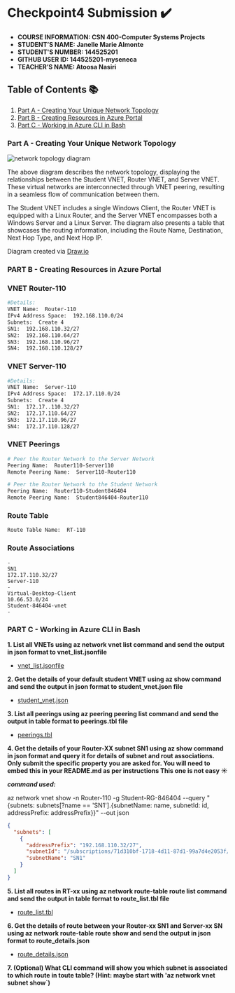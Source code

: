 # Checkpoint4 Submission ✔️

- **COURSE INFORMATION: CSN 400-Computer Systems Projects**
- **STUDENT’S NAME: Janelle Marie Almonte**
- **STUDENT'S NUMBER: 144525201**
- **GITHUB USER ID: 144525201-myseneca**
- **TEACHER’S NAME: Atoosa Nasiri**

## Table of Contents 📚
1. [Part A - Creating Your Unique Network Topology](#part-a---creating-your-unique-network-topology)
2. [Part B - Creating Resources in Azure Portal](#part-b---creating-resources-in-azure-portal)
3. [Part C - Working in Azure CLI in Bash](#part-c---working-in-azure-cli-in-bash)

### Part A - Creating Your Unique Network Topology
![network topology diagram](https://github.com/144525201-myseneca/CSN400-Capstone/blob/0b3866dac93454f06ae62ceec7f0a791695be13a/Checkpoint4/images/networkdiagramcp4.png)

The above diagram describes the network topology, displaying the relationships between the Student VNET, Router VNET, and Server VNET. These virtual networks are interconnected through VNET peering, resulting in a seamless flow of communication between them.

The Student VNET includes a single Windows Client, the Router VNET is equipped with a Linux Router, and the Server VNET encompasses both a Windows Server and a Linux Server. The diagram also presents a table that showcases the routing information, including the Route Name, Destination, Next Hop Type, and Next Hop IP.

Diagram created via [Draw.io](https://www.draw.io)

### PART B - Creating Resources in Azure Portal

### VNET Router-110

```bash
#Details:
VNET Name:  Router-110
IPv4 Address Space:  192.168.110.0/24
Subnets:  Create 4
SN1:  192.168.110.32/27
SN2:  192.168.110.64/27
SN3:  192.168.110.96/27
SN4:  192.168.110.128/27
```

### VNET Server-110

```bash
#Details:
VNET Name:  Server-110
IPv4 Address Space:  172.17.110.0/24
Subnets:  Create 4
SN1:  172.17..110.32/27
SN2:  172.17.110.64/27
SN3:  172.17.110.96/27
SN4:  172.17.110.128/27
```

### VNET Peerings

```bash
# Peer the Router Network to the Server Network
Peering Name:  Router110-Server110
Remote Peering Name:  Server110-Router110

# Peer the Router Network to the Student Network
Peering Name:  Router110-Student846404
Remote Peering Name:  Student846404-Router110
```

### Route Table

```bash
Route Table Name:  RT-110

```

### Route Associations
```
-
SN1
172.17.110.32/27
Server-110
-
Virtual-Desktop-Client
10.66.53.0/24
Student-846404-vnet
-
```

### PART C - Working in Azure CLI in Bash
**1. List all VNETs using az network vnet list command and send the output in json format to vnet_list.jsonfile**

- [vnet_list.jsonfile](https://github.com/144525201-myseneca/CSN400-Capstone/blob/eeb15e71ec04aa70f701c486b220563c150ad5db/Checkpoint4/Part_C/vnet_list.json)

**2. Get the details of your default student VNET using az show command and send the output in json format to student_vnet.json file**

- [student_vnet.json](https://github.com/144525201-myseneca/CSN400-Capstone/blob/3464322daca2dd876b6dc0d12d0f05aaf76d11d7/Checkpoint4/Part_C/student_vnet.json)

**3. List all peerings using az peering peering list command and send the output in table format to peerings.tbl file**

- [peerings.tbl](https://github.com/144525201-myseneca/CSN400-Capstone/blob/3464322daca2dd876b6dc0d12d0f05aaf76d11d7/Checkpoint4/Part_C/peerings.tbl)

**4. Get the details of your Router-XX subnet SN1 using az show command in json format and query it for details of subnet and rout associations. Only submit the specific property you are asked for. You will need to embed this in your README.md as per instructions This one is not easy ☀️**

***command used:***

az network vnet show -n Router-110 -g Student-RG-846404 --query "{subnets: subnets[?name == 'SN1'].{subnetName: name, subnetId: id, addressPrefix: addressPrefix}}" --out json

```json
{
  "subnets": [
    {
      "addressPrefix": "192.168.110.32/27",
      "subnetId": "/subscriptions/71d310bf-1718-4d11-87d1-99a7d4e2053f/resourceGroups/Student-RG-846404/providers/Microsoft.Network/virtualNetworks/Router-110/subnets/SN1",
      "subnetName": "SN1"
    }
  ]
}
```

**5. List all routes in RT-xx using az network route-table route list command and send the output in table format to route_list.tbl file**

- [route_list.tbl](https://github.com/144525201-myseneca/CSN400-Capstone/blob/3464322daca2dd876b6dc0d12d0f05aaf76d11d7/Checkpoint4/Part_C/route_list.tbl)

**6. Get the details of route between your Router-xx SN1 and Server-xx SN using az network route-table route show and send the output in json format to route_details.json**

- [route_details.json](https://github.com/144525201-myseneca/CSN400-Capstone/blob/3464322daca2dd876b6dc0d12d0f05aaf76d11d7/Checkpoint4/Part_C/route_details.json)

**7. (Optional) What CLI command will show you which subnet is associated to which route in toute table? (Hint: maybe start with 'az network vnet subnet show`)**


